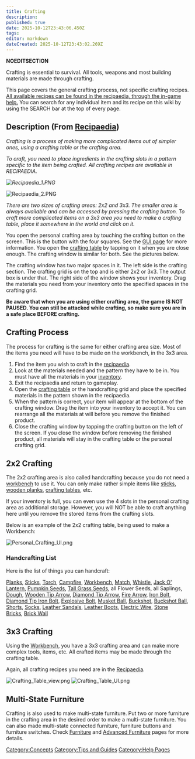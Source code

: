```yaml
---
title: Crafting
description: 
published: true
date: 2025-10-12T23:43:06.450Z
tags: 
editor: markdown
dateCreated: 2025-10-12T23:43:02.269Z
---
```


__NOEDITSECTION__

Crafting is essential to survival. All tools, weapons and most building
materials are made through crafting.

This page covers the general crafting process, not specific crafting
recipes. <u>All available recipes can be found in the
[recipaedia](recipaedia "wikilink"), through the in-game help.</u> You
can search for any individual item and its recipe on this wiki by using
the SEARCH bar at the top of every page.

## Description (From [Recipaedia](Recipaedia "wikilink"))

*Crafting is a process of making more complicated items out of simpler
ones, using a crafting table or the crafting area.*

*To craft, you need to place ingredients in the crafting slots in a
pattern specific to the item being crafted. All crafting recipes are
available in RECIPAEDIA.*

*![Recipaedia_1.PNG](Recipaedia_1.PNG "Recipaedia_1.PNG")*

![Recipaedia_2.PNG](Recipaedia_2.PNG "Recipaedia_2.PNG")

*There are two sizes of crafting areas: 2x2 and 3x3. The smaller area is
always available and can be accessed by pressing the crafting button. To
craft more complicated items on a 3x3 area you need to make a crafting
table, place it somewhere in the world and click on it.*

You open the personal crafting area by touching the crafting button on
the screen. This is the button with the four squares. See the [GUI
page](Onscreen_Buttons/GUI "wikilink") for more information. You open
the [crafting table](Recipaedia/Items/Crafting_Table.md "wikilink") by tapping on it when
you are close enough. The crafting window is similar for both. See the
pictures below.

The crafting window has two major spaces in it. The left side is the
crafting section. The crafting grid is on the top and is either 2x2 or
3x3. The output box is under that. The right side of the window shows
your inventory. Drag the materials you need from your inventory onto the
specified spaces in the crafting grid.

**Be aware that when you are using either crafting area, the game IS NOT
PAUSED. You can still be attacked while crafting, so make sure you are
in a safe place BEFORE crafting.**

## Crafting Process

The process for crafting is the same for either crafting area size. Most
of the items you need will have to be made on the workbench, in the 3x3
area.

1.  Find the item you wish to craft in the
    [recipaedia](recipaedia "wikilink").
2.  Look at the materials needed and the pattern they have to be in. You
    must have all the materials in your
    [inventory](Onscreen_Buttons/GUI "wikilink").
3.  Exit the recipaedia and return to gameplay.
4.  Open the [crafting table](Recipaedia/Items/Crafting_Table.md "wikilink") or the
    handcrafting grid and place the specified materials in the pattern
    shown in the recipaedia.
5.  When the pattern is correct, your item will appear at the bottom of
    the crafting window. Drag the item into your inventory to accept it.
    You can rearrange all the materials at will before you remove the
    finished product.
6.  Close the crafting window by tapping the crafting button on the left
    of the screen. If you close the window before removing the finished
    product, all materials will stay in the crafting table or the
    personal crafting grid.

## 2x2 Crafting

The 2x2 crafting area is also called handcrafting because you do not
need a [workbench](workbench "wikilink") to use it. You can only make
rather simple items like [sticks](Recipaedia/Items/Stick.md "wikilink"), [wooden
planks](Recipaedia/Construction/Planks.md "wikilink"), [crafting
tables](Recipaedia/Items/Crafting_Table.md "wikilink"), etc.

If your inventory is full, you can even use the 4 slots in the personal
crafting area as additional storage. However, you will NOT be able to
craft anything here until you remove the stored items from the crafting
slots.

Below is an example of the 2x2 crafting table, being used to make a
Workbench:

![Personal_Crafting_UI.png](Personal_Crafting_UI.png
"Personal_Crafting_UI.png")

### Handcrafting List

Here is the list of things you can handcraft:

[Planks](Recipaedia/Construction/Planks.md "wikilink"), [Sticks](Recipaedia/Items/Stick.md "wikilink"),
[Torch](Recipaedia/Items/Torch.md "wikilink"), [Campfire](Recipaedia/Items/Campfire.md "wikilink"),
[Workbench](Recipaedia/Items/Workbench.md "wikilink"), [Match](Recipaedia/Tools/Match.md "wikilink"),
[Whistle](Recipaedia/Tools/Whistle.md "wikilink"), [Jack O'
Lantern](Jack_O'_Lantern "wikilink"), [Pumpkin
Seeds](Recipaedia/Plants/Pumpkin_Seeds.md "wikilink"), [Tall Grass
Seeds](Recipaedia/Plants/Tall_Grass_Seeds.md "wikilink"), all Flower Seeds, all Saplings,
[Dough](Recipaedia/Food/Dough.md "wikilink"), [Wooden Tip
Arrow](Recipaedia/Weapons/Wooden_Tip_Arrow.md "wikilink"), [Diamond Tip
Arrow](Recipaedia/Weapons/Diamond_Tip_Arrow.md "wikilink"), [Fire
Arrow](Recipaedia/Weapons/Fire_Arrow.md "wikilink"), [Iron Bolt](Recipaedia/Weapons/Iron_Bolt.md "wikilink"),
[Diamond Tip Iron Bolt](Recipaedia/Weapons/Diamond_Tip_Iron_Bolt.md "wikilink"), [Explosive
Bolt](Recipaedia/Weapons/Explosive_Bolt.md "wikilink"), [Musket Ball](Recipaedia/Weapons/Musket_Ball.md "wikilink"),
[Buckshot](Recipaedia/Weapons/Buckshot.md "wikilink"), [Buckshot
Ball](Recipaedia/Weapons/Buckshot_Ball.md "wikilink"), [Shorts](Recipaedia/Clothes/Shorts.md "wikilink"),
[Socks](Recipaedia/Clothes/Socks.md "wikilink"), [Leather
Sandals](Recipaedia/Clothes/Leather_Sandals.md "wikilink"), [Leather
Boots](Recipaedia/Clothes/Leather_Boots.md "wikilink"), [Electric
Wire](Recipaedia/Electrics/Electric_Wire.md "wikilink"), [Stone
Bricks](Stone_Bricks "wikilink"), [Brick Wall](Recipaedia/Construction/Brick_Wall.md "wikilink")

## 3x3 Crafting

Using the [Workbench](Recipaedia/Items/Workbench.md "wikilink"), you have a 3x3 crafting
area and can make more complex tools, items, etc. All crafted items may
be made through the crafting table.

Again, all crafting recipes you need are in the
[Recipaedia](Recipaedia "wikilink"). 

![Crafting_Table_view.png](Crafting_Table_view.png
"Crafting_Table_view.png")
![Crafting_Table_UI.png](Crafting_Table_UI.png
"Crafting_Table_UI.png")

## Multi-State Furniture

Crafting is also used to make multi-state furniture. Put two or more
furniture in the crafting area in the desired order to make a
multi-state furniture. You can also made multi-state connected
furniture, furniture buttons and furniture switches. Check
[Furniture](Furniture "wikilink") and [Advanced
Furniture](Advanced_Furniture "wikilink") pages for more details.

[Category:Concepts](Category:Concepts "wikilink") [Category:Tips and
Guides](Category:Tips_and_Guides "wikilink") [Category:Help
Pages](Category:Help_Pages "wikilink")